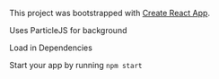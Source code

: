 This project was bootstrapped with [Create React App](https://github.com/facebookincubator/create-react-app).

Uses ParticleJS for background

Load in Dependencies

Start your app by running `npm start`


